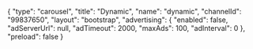{
    "type": "carousel",
    "title": "Dynamic",
    "name": "dynamic",
    "channelId": "99837650",
    "layout": "bootstrap",
    "advertising": {
        "enabled": false,
        "adServerUrl": null,
        "adTimeout": 2000,
        "maxAds": 100,
        "adInterval": 0
    },
    "preload": false
}